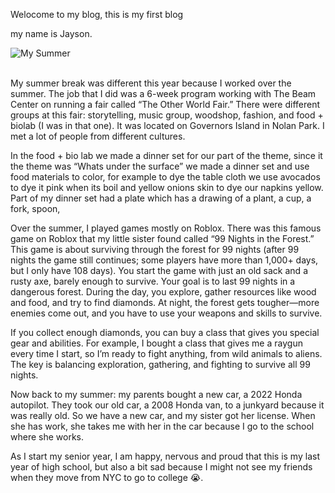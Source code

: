 Welocome to my blog, this is my first blog

my name is Jayson.


<img src="/images/Screenshot 2025-10-06 at 8.56.46 AM.png" alt="My Summer"> 
<br>
<br>

My summer break was different this year because I worked over the summer. The job that I did was a 6-week program working with The Beam Center on running a fair called “The Other World Fair.” There were different groups at this fair: storytelling, music group, woodshop, fashion, and food + biolab (I was in that one). It was located on Governors Island in Nolan Park. I met a lot of people from different cultures.

In the food + bio lab we made a dinner set for our part of the theme, since it the theme was “Whats under the surface” we made a dinner set and use food materials to color, for example to dye the table cloth we use avocados to dye it pink when its boil and yellow onions skin to dye our napkins yellow. Part of my dinner set had a plate which has a drawing of a plant, a cup, a fork, spoon, 

Over the summer, I played games mostly on Roblox. There was this famous game on Roblox that my little sister found called “99 Nights in the Forest.” This game is about surviving through the forest for 99 nights (after 99 nights the game still continues; some players have more than 1,000+ days, but I only have 108 days). You start the game with just an old sack and a rusty axe, barely enough to survive. Your goal is to last 99 nights in a dangerous forest. During the day, you explore, gather resources like wood and food, and try to find diamonds. At night, the forest gets tougher—more enemies come out, and you have to use your weapons and skills to survive.

If you collect enough diamonds, you can buy a class that gives you special gear and abilities. For example, I bought a class that gives me a raygun every time I start, so I’m ready to fight anything, from wild animals to aliens. The key is balancing exploration, gathering, and fighting to survive all 99 nights.

Now back to my summer: my parents bought a new car, a 2022 Honda autopilot. They took our old car, a 2008 Honda van, to a junkyard because it was really old. So we have a new car, and my sister got her license. When she has work, she takes me with her in the car because I go to the school where she works.

As I start my senior year, I am happy, nervous and proud that this is my last year of high school, but also a bit sad because I might not see my friends when they move from NYC to go to college 😭. 
